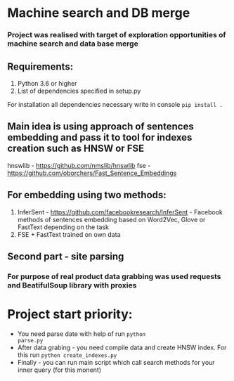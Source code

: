 # Machine search and DB merge
### Project was realised with target of exploration opportunities of machine search and data base merge

## Requirements:
1. Python 3.6 or higher
2. List of dependencies specified in setup.py

For installation all dependencies necessary write in console
<code>pip install .</code>

## Main idea is using approach of sentences embedding and pass it to tool for indexes creation such as HNSW or FSE
hnswlib - https://github.com/nmslib/hnswlib
fse - https://github.com/oborchers/Fast_Sentence_Embeddings

## For embedding using two methods:
1. InferSent - https://github.com/facebookresearch/InferSent - Facebook methods of sentences embedding based on Word2Vec, Glove or FastText depending on the task
2. FSE + FastText trained on own data

## Second part - site parsing
### For purpose of real product data grabbing was used requests and BeatifulSoup library with proxies

# Project start priority:
- You need parse date with help of run <code>python parse.py</code>
- After data grabing - you need compile data and create HNSW index. For this run <code>python create_indexes.py</code>
- Finally - you can run main script which call search methods for your inner query (for this monent)
